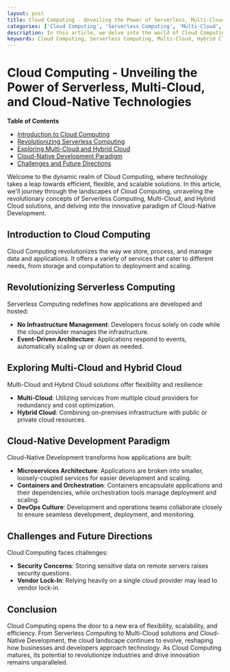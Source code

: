 ```yaml
---
layout: post
title: Cloud Computing - Unveiling the Power of Serverless, Multi-Cloud, and Cloud-Native Technologies
categories: ['Cloud Computing', 'Serverless Computing', 'Multi-Cloud', 'Hybrid Cloud', 'Cloud-Native Development']
description: In this article, we delve into the world of Cloud Computing, understanding the revolutionary concepts of Serverless Computing, Multi-Cloud, and Hybrid Cloud solutions, and exploring the paradigm of Cloud-Native Development.
keywords: Cloud Computing, Serverless Computing, Multi-Cloud, Hybrid Cloud, Cloud-Native Development
---
```

# Cloud Computing - Unveiling the Power of Serverless, Multi-Cloud, and Cloud-Native Technologies

**Table of Contents**

- [Introduction to Cloud Computing](#introduction-to-cloud-computing)
- [Revolutionizing Serverless Computing](#revolutionizing-serverless-computing)
- [Exploring Multi-Cloud and Hybrid Cloud](#exploring-multi-cloud-and-hybrid-cloud)
- [Cloud-Native Development Paradigm](#cloud-native-development-paradigm)
- [Challenges and Future Directions](#challenges-and-future-directions)

Welcome to the dynamic realm of Cloud Computing, where technology takes a leap towards efficient, flexible, and scalable solutions. In this article, we'll journey through the landscapes of Cloud Computing, unraveling the revolutionary concepts of Serverless Computing, Multi-Cloud, and Hybrid Cloud solutions, and delving into the innovative paradigm of Cloud-Native Development.

## Introduction to Cloud Computing

Cloud Computing revolutionizes the way we store, process, and manage data and applications. It offers a variety of services that cater to different needs, from storage and computation to deployment and scaling.

## Revolutionizing Serverless Computing

Serverless Computing redefines how applications are developed and hosted:

- **No Infrastructure Management**: Developers focus solely on code while the cloud provider manages the infrastructure.
- **Event-Driven Architecture**: Applications respond to events, automatically scaling up or down as needed.

## Exploring Multi-Cloud and Hybrid Cloud

Multi-Cloud and Hybrid Cloud solutions offer flexibility and resilience:

- **Multi-Cloud**: Utilizing services from multiple cloud providers for redundancy and cost optimization.
- **Hybrid Cloud**: Combining on-premises infrastructure with public or private cloud resources.

## Cloud-Native Development Paradigm

Cloud-Native Development transforms how applications are built:

- **Microservices Architecture**: Applications are broken into smaller, loosely-coupled services for easier development and scaling.
- **Containers and Orchestration**: Containers encapsulate applications and their dependencies, while orchestration tools manage deployment and scaling.
- **DevOps Culture**: Development and operations teams collaborate closely to ensure seamless development, deployment, and monitoring.

## Challenges and Future Directions

Cloud Computing faces challenges:

- **Security Concerns**: Storing sensitive data on remote servers raises security questions.
- **Vendor Lock-In**: Relying heavily on a single cloud provider may lead to vendor lock-in.

## Conclusion

Cloud Computing opens the door to a new era of flexibility, scalability, and efficiency. From Serverless Computing to Multi-Cloud solutions and Cloud-Native Development, the cloud landscape continues to evolve, reshaping how businesses and developers approach technology. As Cloud Computing matures, its potential to revolutionize industries and drive innovation remains unparalleled.
